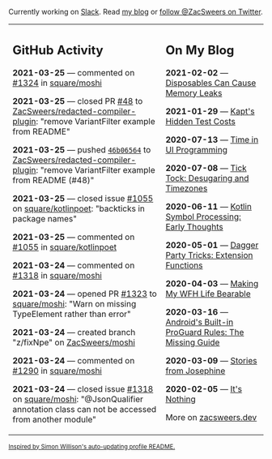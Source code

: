Currently working on [Slack](https://slack.com/). Read [my blog](https://zacsweers.dev/) or [follow @ZacSweers on Twitter](https://twitter.com/ZacSweers).

<table><tr><td valign="top" width="60%">

## GitHub Activity
<!-- githubActivity starts -->
**2021-03-25** — commented on [#1324](https://github.com/square/moshi/issues/1324#issuecomment-807866192) in [square/moshi](https://api.github.com/repos/square/moshi)

**2021-03-25** — closed PR [#48](https://api.github.com/repos/ZacSweers/redacted-compiler-plugin/pulls/48) to [ZacSweers/redacted-compiler-plugin](https://api.github.com/repos/ZacSweers/redacted-compiler-plugin): "remove VariantFilter example from README"

**2021-03-25** — pushed [`46b06564`](https://github.com/ZacSweers/redacted-compiler-plugin/commit/46b065644c1770cc61073e510f189258daa42107) to [ZacSweers/redacted-compiler-plugin](https://api.github.com/repos/ZacSweers/redacted-compiler-plugin): "remove VariantFilter example from README (#48)"

**2021-03-25** — closed issue [#1055](https://api.github.com/repos/square/kotlinpoet/issues/1055) on [square/kotlinpoet](https://api.github.com/repos/square/kotlinpoet): "backticks in package names"

**2021-03-25** — commented on [#1055](https://github.com/square/kotlinpoet/issues/1055#issuecomment-806625364) in [square/kotlinpoet](https://api.github.com/repos/square/kotlinpoet)

**2021-03-24** — commented on [#1318](https://github.com/square/moshi/issues/1318#issuecomment-806328836) in [square/moshi](https://api.github.com/repos/square/moshi)

**2021-03-24** — opened PR [#1323](https://api.github.com/repos/square/moshi/pulls/1323) to [square/moshi](https://api.github.com/repos/square/moshi): "Warn on missing TypeElement rather than error"

**2021-03-24** — created branch "z/fixNpe" on [ZacSweers/moshi](https://api.github.com/repos/ZacSweers/moshi)

**2021-03-24** — commented on [#1290](https://github.com/square/moshi/issues/1290#issuecomment-805505481) in [square/moshi](https://api.github.com/repos/square/moshi)

**2021-03-24** — closed issue [#1318](https://api.github.com/repos/square/moshi/issues/1318) on [square/moshi](https://api.github.com/repos/square/moshi): "@JsonQualifier annotation class can not be accessed from another module"
<!-- githubActivity ends -->
</td><td valign="top" width="40%">

## On My Blog
<!-- blog starts -->
**2021-02-02** — [Disposables Can Cause Memory Leaks](https://www.zacsweers.dev/disposables-can-cause-memory-leaks/)

**2021-01-29** — [Kapt's Hidden Test Costs](https://www.zacsweers.dev/kapts-hidden-test-costs/)

**2020-07-13** — [Time in UI Programming](https://www.zacsweers.dev/time-in-ui/)

**2020-07-08** — [Tick Tock: Desugaring and Timezones](https://www.zacsweers.dev/ticktock-desugaring-timezones/)

**2020-06-11** — [Kotlin Symbol Processing: Early Thoughts](https://www.zacsweers.dev/kotlin-symbol-processor-early-thoughts/)

**2020-05-01** — [Dagger Party Tricks: Extension Functions](https://www.zacsweers.dev/dagger-party-tricks-extension-functions/)

**2020-04-03** — [Making My WFH Life Bearable](https://www.zacsweers.dev/making-wfh-life-bearable/)

**2020-03-16** — [Android's Built-in ProGuard Rules: The Missing Guide](https://www.zacsweers.dev/android-proguard-rules/)

**2020-03-09** — [Stories from Josephine](https://www.zacsweers.dev/stories-from-josephine/)

**2020-02-05** — [It's Nothing](https://www.zacsweers.dev/its-nothing/)
<!-- blog ends -->
More on [zacsweers.dev](https://zacsweers.dev/)
</td></tr></table>

<sub><a href="https://simonwillison.net/2020/Jul/10/self-updating-profile-readme/">Inspired by Simon Willison's auto-updating profile README.</a></sub>